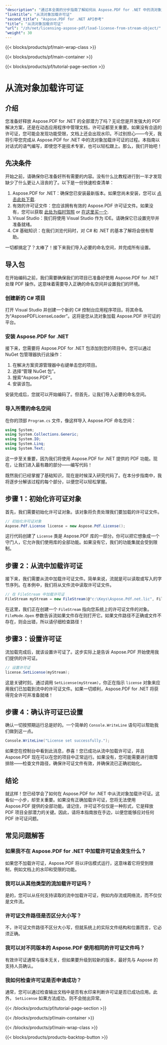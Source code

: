 ```yaml
---
"description": "通过本全面的分步指南了解如何从 Aspose.PDF for .NET 中的流对象加载许可证。"
"linktitle": "从流对象加载许可证"
"second_title": "Aspose.PDF for .NET API参考"
"title": "从流对象加载许可证"
"url": "/zh/net/licensing-aspose-pdf/load-license-from-stream-object/"
"weight": 30
---
```


{{< blocks/products/pf/main-wrap-class >}}

{{< blocks/products/pf/main-container >}}

{{< blocks/products/pf/tutorial-page-section >}}

# 从流对象加载许可证

## 介绍

您准备好释放 Aspose.PDF for .NET 的全部潜力了吗？无论您是开发强大的 PDF 解决方案，还是在动态应用程序中管理文档，许可证都至关重要。如果没有合适的许可证，您可能会发现功能受限，文档上还会出现水印。不过别担心——今天，我将引导您完成从 Aspose.PDF for .NET 中的流对象加载许可证的过程。本指南以对话式的语气编写，即使您不是技术专家，也可以轻松跟上。那么，我们开始吧！

## 先决条件

开始之前，请确保你已准备好所有需要的内容。没有什么比教程进行到一半才发现缺少了什么更让人沮丧的了。以下是一份快速检查清单：

1. Aspose.PDF for .NET：确保您已安装最新版本。如果您尚未安装，您可以 [点击此处下载](https://releases。aspose.com/pdf/net/).
2. 有效的许可证文件：您应该拥有有效的 Aspose.PDF 许可证文件。如果没有，您可以获取 [此处为临时驾照](https://purchase.aspose.com/temp或者ary-license/) or [在这里买一个](https://purchase。aspose.com/buy).
3. Visual Studio：我们将使用 Visual Studio 作为 IDE。请确保它已设置完毕并准备就绪。
4. C# 基础知识：在我们浏览代码时，对 C# 和 .NET 的基本了解将会很有帮助。

一切都搞定了？太棒了！接下来我们导入必要的命名空间，并完成所有设置。

## 导入包

在开始编码之前，我们需要确保我们的项目已准备好使用 Aspose.PDF for .NET 处理 PDF 操作。这意味着需要导入正确的命名空间并设置我们的环境。

### 创建新的 C# 项目

打开 Visual Studio 并创建一个新的 C# 控制台应用程序项目。将其命名为“AsposePDFLicenseLoader”。这将是您从流对象加载 Aspose.PDF 许可证的平台。

### 安装 Aspose.PDF for .NET

接下来，您需要将 Aspose.PDF for .NET 包添加到您的项目中。您可以通过 NuGet 包管理器执行此操作：

1. 在解决方案资源管理器中右键单击您的项目。
2. 选择“管理 NuGet 包”。
3. 搜索“Aspose.PDF”。
4. 安装该包。

安装完成后，您就可以开始编码了。但首先，让我们导入必要的命名空间。

### 导入所需的命名空间

在你的顶部 `Program.cs` 文件，像这样导入 Aspose.PDF 命名空间：

```csharp
using System;
using System.Collections.Generic;
using System.IO;
using System.Linq;
using System.Text;
```

这一步至关重要，因为我们将使用 Aspose.PDF for .NET 提供的 PDF 功能。现在，让我们进入最有趣的部分——编写代码！

既然我们已经掌握了基础知识，现在是时候深入研究代码了。在本分步指南中，我将逐步分解该过程的每个部分，以便您可以轻松掌握。

## 步骤 1：初始化许可证对象

首先，我们需要初始化许可证对象。该对象将负责处理我们要加载的许可证文件。

```csharp
// 初始化许可证对象
Aspose.Pdf.License license = new Aspose.Pdf.License();
```

这行代码创建了 `License` 类是 Aspose.PDF 库的一部分。你可以把它想象成一个守门人，它允许我们使用库的全部功能。如果没有它，我们的功能集就会受到限制。

## 步骤 2：从流中加载许可证

接下来，我们需要从流中加载许可证文件。简单来说，流就是可以读取或写入的字节序列。在本例中，我们将从文件流中读取许可证文件。

```csharp
// 在 FileStream 中加载许可证
FileStream myStream = new FileStream(@"c:\Keys\Aspose.Pdf.net.lic", FileMode.Open);
```

在这里，我们正在创建一个 `FileStream` 指向您系统上的许可证文件的对象。 `FileMode.Open` 参数告诉流如果文件存在则打开它。如果文件路径不正确或文件不存在，则会出错，所以请仔细检查路径！

## 步骤3：设置许可证

流加载完成后，就该设置许可证了。这步实际上是告诉 Aspose.PDF 开始使用我们提供的许可证。

```csharp
// 设置许可证
license.SetLicense(myStream);
```

这是关键时刻。通过调用 `SetLicense(myStream)`，你正在指示 `license` 对象来应用我们已加载到流中的许可证文件。如果一切顺利，Aspose.PDF for .NET 将获得完全许可并准备就绪！

## 步骤 4：确认许可证已设置

确认一切按预期运行总是好的。一个简单的 `Console.WriteLine` 语句可以帮助我们做到这一点。

```csharp
Console.WriteLine("License set successfully.");
```

如果您在控制台中看到此消息，恭喜！您已成功从流中加载许可证，并且 Aspose.PDF 现在可以在您的项目中正常运行。如果没有，您可能需要进行故障排除——检查文件路径，确保许可证文件有效，并确保流已正确初始化。

## 结论

就这样！您已经学会了如何在 Aspose.PDF for .NET 中从流对象加载许可证。这看似一小步，却至关重要。如果没有正确加载许可证，您将无法使用 Aspose.PDF 提供的全部功能。请记住，许可证不仅仅是一种形式，它是释放 PDF 项目全部潜力的关键。因此，请将本指南放在手边，以便您能够应对任何 PDF 许可证问题。

## 常见问题解答

### 如果我不在 Aspose.PDF for .NET 中加载许可证会发生什么？  
如果您不加载许可证，Aspose.PDF 将以评估模式运行，这意味着它将受到限制，例如文档上的水印和受限的功能。

### 我可以从其他类型的流加载许可证吗？  
是的，您可以从任何支持读取的流中加载许可证，例如内存流或网络流，而不仅仅是文件流。

### 许可证文件路径是否区分大小写？  
不，许可证文件路径不区分大小写，但就系统上的实际文件结构和位置而言，它必须正确。

### 我可以对不同版本的 Aspose.PDF 使用相同的许可证文件吗？  
有效许可证通常与版本无关，但如果要升级到较新的版本，最好先与 Aspose 的支持人员确认。

### 我如何检查许可证是否申请成功？  
通常，您可以通过检查输出文档中是否有水印来判断许可证是否已成功应用。此外， `SetLicense` 如果方法成功，则不会抛出异常。

{{< /blocks/products/pf/tutorial-page-section >}}

{{< /blocks/products/pf/main-container >}}

{{< /blocks/products/pf/main-wrap-class >}}

{{< blocks/products/products-backtop-button >}}